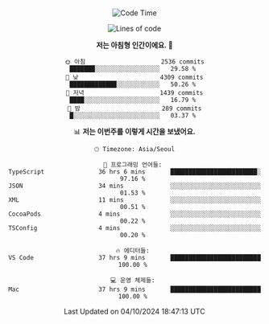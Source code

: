 <div align="center">

<br />

 <!--START_SECTION:waka-->
![Code Time](http://img.shields.io/badge/Code%20Time-3%2C291%20hrs%2056%20mins-blue)

![Lines of code](https://img.shields.io/badge/%EC%A0%80%EB%8A%94%20%EC%97%AC%ED%83%9C%EA%B9%8C%EC%A7%80%20-4.4%20million%20%EC%A4%84%EC%9D%98%20%EC%BD%94%EB%93%9C%EB%A5%BC%20%EC%9E%91%EC%84%B1%ED%96%88%EC%96%B4%EC%9A%94.-blue)

**저는 아침형 인간이에요. 🐤** 

```text
🌞 아침                     2536 commits        ███████░░░░░░░░░░░░░░░░░░   29.58 % 
🌆 낮　                     4309 commits        █████████████░░░░░░░░░░░░   50.26 % 
🌃 저녁                     1439 commits        ████░░░░░░░░░░░░░░░░░░░░░   16.79 % 
🌙 밤　                     289 commits         █░░░░░░░░░░░░░░░░░░░░░░░░   03.37 % 
```


📊 **저는 이번주를 이렇게 시간을 보냈어요.** 

```text
🕑︎ Timezone: Asia/Seoul

💬 프로그래밍 언어들: 
TypeScript               36 hrs 6 mins       ████████████████████████░   97.16 % 
JSON                     34 mins             ░░░░░░░░░░░░░░░░░░░░░░░░░   01.53 % 
XML                      11 mins             ░░░░░░░░░░░░░░░░░░░░░░░░░   00.51 % 
CocoaPods                4 mins              ░░░░░░░░░░░░░░░░░░░░░░░░░   00.22 % 
TSConfig                 4 mins              ░░░░░░░░░░░░░░░░░░░░░░░░░   00.20 % 

🔥 에디터들: 
VS Code                  37 hrs 9 mins       █████████████████████████   100.00 % 

💻 운영 체제들: 
Mac                      37 hrs 9 mins       █████████████████████████   100.00 % 
```


 Last Updated on 04/10/2024 18:47:13 UTC
<!--END_SECTION:waka-->

</div>
